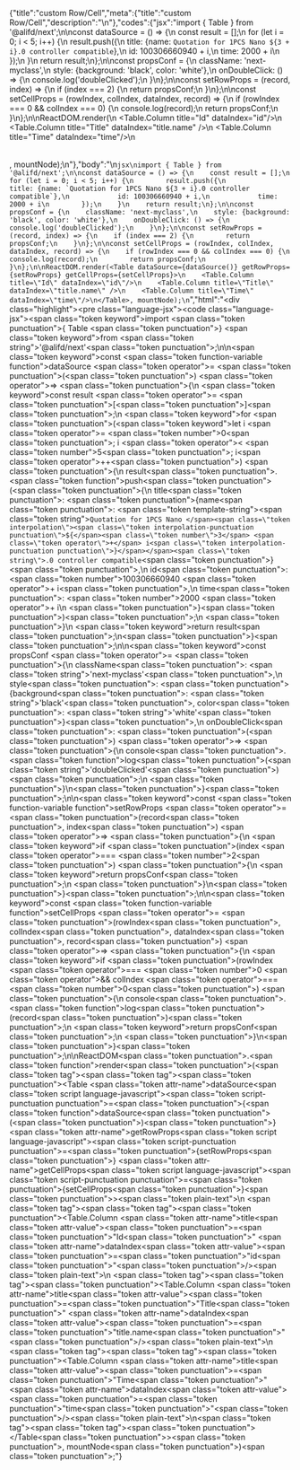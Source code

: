 {"title":"custom Row/Cell","meta":{"title":"custom Row/Cell","description":"\n"},"codes":{"jsx":"import { Table } from '@alifd/next';\n\nconst dataSource = () => {\n    const result = [];\n    for (let i = 0; i < 5; i++) {\n        result.push({\n            title: {name: `Quotation for 1PCS Nano ${3 + i}.0 controller compatible`},\n            id: 100306660940 + i,\n            time: 2000 + i\n        });\n    }\n    return result;\n};\n\nconst propsConf = {\n    className: 'next-myclass',\n    style: {background: 'black', color: 'white'},\n    onDoubleClick: () => {\n        console.log('doubleClicked');\n    }\n};\n\nconst setRowProps = (record, index) => {\n    if (index === 2) {\n        return propsConf;\n    }\n};\n\nconst setCellProps = (rowIndex, colIndex, dataIndex, record) => {\n    if (rowIndex === 0 && colIndex === 0) {\n        console.log(record);\n        return propsConf;\n    }\n};\n\nReactDOM.render(<Table dataSource={dataSource()} getRowProps={setRowProps} getCellProps={setCellProps}>\n    <Table.Column title=\"Id\" dataIndex=\"id\"/>\n    <Table.Column title=\"Title\" dataIndex=\"title.name\" />\n    <Table.Column title=\"Time\" dataIndex=\"time\"/>\n</Table>, mountNode);\n"},"body":"\n````jsx\nimport { Table } from '@alifd/next';\n\nconst dataSource = () => {\n    const result = [];\n    for (let i = 0; i < 5; i++) {\n        result.push({\n            title: {name: `Quotation for 1PCS Nano ${3 + i}.0 controller compatible`},\n            id: 100306660940 + i,\n            time: 2000 + i\n        });\n    }\n    return result;\n};\n\nconst propsConf = {\n    className: 'next-myclass',\n    style: {background: 'black', color: 'white'},\n    onDoubleClick: () => {\n        console.log('doubleClicked');\n    }\n};\n\nconst setRowProps = (record, index) => {\n    if (index === 2) {\n        return propsConf;\n    }\n};\n\nconst setCellProps = (rowIndex, colIndex, dataIndex, record) => {\n    if (rowIndex === 0 && colIndex === 0) {\n        console.log(record);\n        return propsConf;\n    }\n};\n\nReactDOM.render(<Table dataSource={dataSource()} getRowProps={setRowProps} getCellProps={setCellProps}>\n    <Table.Column title=\"Id\" dataIndex=\"id\"/>\n    <Table.Column title=\"Title\" dataIndex=\"title.name\" />\n    <Table.Column title=\"Time\" dataIndex=\"time\"/>\n</Table>, mountNode);\n````","html":"<script>(function(){'use strict';\n\nvar _next = require('@alifd/next');\n\nvar dataSource = function dataSource() {\n    var result = [];\n    for (var i = 0; i < 5; i++) {\n        result.push({\n            title: { name: 'Quotation for 1PCS Nano ' + (3 + i) + '.0 controller compatible' },\n            id: 100306660940 + i,\n            time: 2000 + i\n        });\n    }\n    return result;\n};\n\nvar propsConf = {\n    className: 'next-myclass',\n    style: { background: 'black', color: 'white' },\n    onDoubleClick: function onDoubleClick() {\n        console.log('doubleClicked');\n    }\n};\n\nvar setRowProps = function setRowProps(record, index) {\n    if (index === 2) {\n        return propsConf;\n    }\n};\n\nvar setCellProps = function setCellProps(rowIndex, colIndex, dataIndex, record) {\n    if (rowIndex === 0 && colIndex === 0) {\n        console.log(record);\n        return propsConf;\n    }\n};\n\nReactDOM.render(React.createElement(\n    _next.Table,\n    { dataSource: dataSource(), getRowProps: setRowProps, getCellProps: setCellProps },\n    React.createElement(_next.Table.Column, { title: 'Id', dataIndex: 'id' }),\n    React.createElement(_next.Table.Column, { title: 'Title', dataIndex: 'title.name' }),\n    React.createElement(_next.Table.Column, { title: 'Time', dataIndex: 'time' })\n), mountNode);})()</script><div class=\"highlight\"><pre class=\"language-jsx\"><code class=\"language-jsx\"><span class=\"token keyword\">import</span> <span class=\"token punctuation\">{</span> Table <span class=\"token punctuation\">}</span> <span class=\"token keyword\">from</span> <span class=\"token string\">'@alifd/next'</span><span class=\"token punctuation\">;</span>\n\n<span class=\"token keyword\">const</span> <span class=\"token function-variable function\">dataSource</span> <span class=\"token operator\">=</span> <span class=\"token punctuation\">(</span><span class=\"token punctuation\">)</span> <span class=\"token operator\">=></span> <span class=\"token punctuation\">{</span>\n    <span class=\"token keyword\">const</span> result <span class=\"token operator\">=</span> <span class=\"token punctuation\">[</span><span class=\"token punctuation\">]</span><span class=\"token punctuation\">;</span>\n    <span class=\"token keyword\">for</span> <span class=\"token punctuation\">(</span><span class=\"token keyword\">let</span> i <span class=\"token operator\">=</span> <span class=\"token number\">0</span><span class=\"token punctuation\">;</span> i <span class=\"token operator\">&lt;</span> <span class=\"token number\">5</span><span class=\"token punctuation\">;</span> i<span class=\"token operator\">++</span><span class=\"token punctuation\">)</span> <span class=\"token punctuation\">{</span>\n        result<span class=\"token punctuation\">.</span><span class=\"token function\">push</span><span class=\"token punctuation\">(</span><span class=\"token punctuation\">{</span>\n            title<span class=\"token punctuation\">:</span> <span class=\"token punctuation\">{</span>name<span class=\"token punctuation\">:</span> <span class=\"token template-string\"><span class=\"token string\">`Quotation for 1PCS Nano </span><span class=\"token interpolation\"><span class=\"token interpolation-punctuation punctuation\">${</span><span class=\"token number\">3</span> <span class=\"token operator\">+</span> i<span class=\"token interpolation-punctuation punctuation\">}</span></span><span class=\"token string\">.0 controller compatible`</span></span><span class=\"token punctuation\">}</span><span class=\"token punctuation\">,</span>\n            id<span class=\"token punctuation\">:</span> <span class=\"token number\">100306660940</span> <span class=\"token operator\">+</span> i<span class=\"token punctuation\">,</span>\n            time<span class=\"token punctuation\">:</span> <span class=\"token number\">2000</span> <span class=\"token operator\">+</span> i\n        <span class=\"token punctuation\">}</span><span class=\"token punctuation\">)</span><span class=\"token punctuation\">;</span>\n    <span class=\"token punctuation\">}</span>\n    <span class=\"token keyword\">return</span> result<span class=\"token punctuation\">;</span>\n<span class=\"token punctuation\">}</span><span class=\"token punctuation\">;</span>\n\n<span class=\"token keyword\">const</span> propsConf <span class=\"token operator\">=</span> <span class=\"token punctuation\">{</span>\n    className<span class=\"token punctuation\">:</span> <span class=\"token string\">'next-myclass'</span><span class=\"token punctuation\">,</span>\n    style<span class=\"token punctuation\">:</span> <span class=\"token punctuation\">{</span>background<span class=\"token punctuation\">:</span> <span class=\"token string\">'black'</span><span class=\"token punctuation\">,</span> color<span class=\"token punctuation\">:</span> <span class=\"token string\">'white'</span><span class=\"token punctuation\">}</span><span class=\"token punctuation\">,</span>\n    onDoubleClick<span class=\"token punctuation\">:</span> <span class=\"token punctuation\">(</span><span class=\"token punctuation\">)</span> <span class=\"token operator\">=></span> <span class=\"token punctuation\">{</span>\n        console<span class=\"token punctuation\">.</span><span class=\"token function\">log</span><span class=\"token punctuation\">(</span><span class=\"token string\">'doubleClicked'</span><span class=\"token punctuation\">)</span><span class=\"token punctuation\">;</span>\n    <span class=\"token punctuation\">}</span>\n<span class=\"token punctuation\">}</span><span class=\"token punctuation\">;</span>\n\n<span class=\"token keyword\">const</span> <span class=\"token function-variable function\">setRowProps</span> <span class=\"token operator\">=</span> <span class=\"token punctuation\">(</span>record<span class=\"token punctuation\">,</span> index<span class=\"token punctuation\">)</span> <span class=\"token operator\">=></span> <span class=\"token punctuation\">{</span>\n    <span class=\"token keyword\">if</span> <span class=\"token punctuation\">(</span>index <span class=\"token operator\">===</span> <span class=\"token number\">2</span><span class=\"token punctuation\">)</span> <span class=\"token punctuation\">{</span>\n        <span class=\"token keyword\">return</span> propsConf<span class=\"token punctuation\">;</span>\n    <span class=\"token punctuation\">}</span>\n<span class=\"token punctuation\">}</span><span class=\"token punctuation\">;</span>\n\n<span class=\"token keyword\">const</span> <span class=\"token function-variable function\">setCellProps</span> <span class=\"token operator\">=</span> <span class=\"token punctuation\">(</span>rowIndex<span class=\"token punctuation\">,</span> colIndex<span class=\"token punctuation\">,</span> dataIndex<span class=\"token punctuation\">,</span> record<span class=\"token punctuation\">)</span> <span class=\"token operator\">=></span> <span class=\"token punctuation\">{</span>\n    <span class=\"token keyword\">if</span> <span class=\"token punctuation\">(</span>rowIndex <span class=\"token operator\">===</span> <span class=\"token number\">0</span> <span class=\"token operator\">&amp;&amp;</span> colIndex <span class=\"token operator\">===</span> <span class=\"token number\">0</span><span class=\"token punctuation\">)</span> <span class=\"token punctuation\">{</span>\n        console<span class=\"token punctuation\">.</span><span class=\"token function\">log</span><span class=\"token punctuation\">(</span>record<span class=\"token punctuation\">)</span><span class=\"token punctuation\">;</span>\n        <span class=\"token keyword\">return</span> propsConf<span class=\"token punctuation\">;</span>\n    <span class=\"token punctuation\">}</span>\n<span class=\"token punctuation\">}</span><span class=\"token punctuation\">;</span>\n\nReactDOM<span class=\"token punctuation\">.</span><span class=\"token function\">render</span><span class=\"token punctuation\">(</span><span class=\"token tag\"><span class=\"token tag\"><span class=\"token punctuation\">&lt;</span>Table</span> <span class=\"token attr-name\">dataSource</span><span class=\"token script language-javascript\"><span class=\"token script-punctuation punctuation\">=</span><span class=\"token punctuation\">{</span><span class=\"token function\">dataSource</span><span class=\"token punctuation\">(</span><span class=\"token punctuation\">)</span><span class=\"token punctuation\">}</span></span> <span class=\"token attr-name\">getRowProps</span><span class=\"token script language-javascript\"><span class=\"token script-punctuation punctuation\">=</span><span class=\"token punctuation\">{</span>setRowProps<span class=\"token punctuation\">}</span></span> <span class=\"token attr-name\">getCellProps</span><span class=\"token script language-javascript\"><span class=\"token script-punctuation punctuation\">=</span><span class=\"token punctuation\">{</span>setCellProps<span class=\"token punctuation\">}</span></span><span class=\"token punctuation\">></span></span><span class=\"token plain-text\">\n    </span><span class=\"token tag\"><span class=\"token tag\"><span class=\"token punctuation\">&lt;</span>Table.Column</span> <span class=\"token attr-name\">title</span><span class=\"token attr-value\"><span class=\"token punctuation\">=</span><span class=\"token punctuation\">\"</span>Id<span class=\"token punctuation\">\"</span></span> <span class=\"token attr-name\">dataIndex</span><span class=\"token attr-value\"><span class=\"token punctuation\">=</span><span class=\"token punctuation\">\"</span>id<span class=\"token punctuation\">\"</span></span><span class=\"token punctuation\">/></span></span><span class=\"token plain-text\">\n    </span><span class=\"token tag\"><span class=\"token tag\"><span class=\"token punctuation\">&lt;</span>Table.Column</span> <span class=\"token attr-name\">title</span><span class=\"token attr-value\"><span class=\"token punctuation\">=</span><span class=\"token punctuation\">\"</span>Title<span class=\"token punctuation\">\"</span></span> <span class=\"token attr-name\">dataIndex</span><span class=\"token attr-value\"><span class=\"token punctuation\">=</span><span class=\"token punctuation\">\"</span>title.name<span class=\"token punctuation\">\"</span></span> <span class=\"token punctuation\">/></span></span><span class=\"token plain-text\">\n    </span><span class=\"token tag\"><span class=\"token tag\"><span class=\"token punctuation\">&lt;</span>Table.Column</span> <span class=\"token attr-name\">title</span><span class=\"token attr-value\"><span class=\"token punctuation\">=</span><span class=\"token punctuation\">\"</span>Time<span class=\"token punctuation\">\"</span></span> <span class=\"token attr-name\">dataIndex</span><span class=\"token attr-value\"><span class=\"token punctuation\">=</span><span class=\"token punctuation\">\"</span>time<span class=\"token punctuation\">\"</span></span><span class=\"token punctuation\">/></span></span><span class=\"token plain-text\">\n</span><span class=\"token tag\"><span class=\"token tag\"><span class=\"token punctuation\">&lt;/</span>Table</span><span class=\"token punctuation\">></span></span><span class=\"token punctuation\">,</span> mountNode<span class=\"token punctuation\">)</span><span class=\"token punctuation\">;</span></code></pre></div>"}